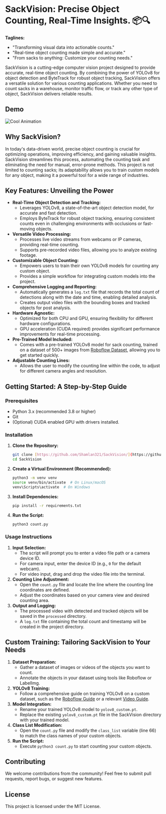 # SackVision: Precise Object Counting, Real-Time Insights. 📦🔍

**Taglines:**

* "Transforming visual data into actionable counts."
* "Real-time object counting made simple and accurate."
* "From sacks to anything: Customize your counting needs."

SackVision is a cutting-edge computer vision project designed to provide accurate, real-time object counting. By combining the power of YOLOv8 for object detection and ByteTrack for robust object tracking, SackVision offers a versatile solution for various counting applications. Whether you need to count sacks in a warehouse, monitor traffic flow, or track any other type of object, SackVision delivers reliable results.

## Demo
![Cool Animation](Demo1.gif)


## Why SackVision?

In today's data-driven world, precise object counting is crucial for optimizing operations, improving efficiency, and gaining valuable insights. SackVision streamlines this process, automating the counting task and eliminating the need for manual, error-prone methods. This project is not limited to counting sacks; its adaptability allows you to train custom models for any object, making it a powerful tool for a wide range of industries.

## Key Features: Unveiling the Power

* **Real-Time Object Detection and Tracking:**
    * Leverages YOLOv8, a state-of-the-art object detection model, for accurate and fast detection.
    * Employs ByteTrack for robust object tracking, ensuring consistent counts even in challenging environments with occlusions or fast-moving objects.
* **Versatile Video Processing:**
    * Processes live video streams from webcams or IP cameras, providing real-time counting.
    * Supports pre-recorded video files, allowing you to analyze existing footage.
* **Customizable Object Counting:**
    * Empowers users to train their own YOLOv8 models for counting any custom object.
    * Provides a simple workflow for integrating custom models into the project.
* **Comprehensive Logging and Reporting:**
    * Automatically generates a `log.txt` file that records the total count of detections along with the date and time, enabling detailed analysis.
    * Creates output video files with the bounding boxes and tracked objects for post analysis.
* **Hardware Agnostic:**
    * Optimized for both CPU and GPU, ensuring flexibility for different hardware configurations.
    * GPU acceleration (CUDA required) provides significant performance improvements for real-time processing.
* **Pre-Trained Model Included:**
    * Comes with a pre-trained YOLOv8 model for sack counting, trained on a dataset of 500+ images from [Roboflow Dataset](https://universe.roboflow.com/huui/engro-sack/dataset/1), allowing you to get started quickly.
* **Adjustable Counting Lines:**
    * Allows the user to modify the counting line within the code, to adjust for different camera angles and resolution.

## Getting Started: A Step-by-Step Guide

### Prerequisites

* Python 3.x (recommended 3.8 or higher)
* Git
* (Optional) CUDA enabled GPU with drivers installed.

### Installation

1.  **Clone the Repository:**

    ```bash
    git clone [https://github.com/Shamlan321/SackVision/](https://github.com/Shamlan321/SackVision/)
    cd SackVision
    ```

2.  **Create a Virtual Environment (Recommended):**

    ```bash
    python3 -m venv venv
    source venv/bin/activate  # On Linux/macOS
    venv\Scripts\activate  # On Windows
    ```

3.  **Install Dependencies:**

    ```bash
    pip install -r requirements.txt
    ```

4.  **Run the Script:**

    ```bash
    python3 count.py
    ```

### Usage Instructions

1.  **Input Selection:**
    * The script will prompt you to enter a video file path or a camera device ID.
    * For camera input, enter the device ID (e.g., `0` for the default webcam).
    * For video input, drag and drop the video file into the terminal.
2.  **Counting Line Adjustment:**
    * Open the `count.py` file and locate the line where the counting line coordinates are defined.
    * Adjust the coordinates based on your camera view and desired counting area.
3.  **Output and Logging:**
    * The processed video with detected and tracked objects will be saved in the `processed` directory.
    * A `log.txt` file containing the total count and timestamp will be created in the project directory.

## Custom Training: Tailoring SackVision to Your Needs

1.  **Dataset Preparation:**
    * Gather a dataset of images or videos of the objects you want to count.
    * Annotate the objects in your dataset using tools like Roboflow or LabelImg.
2.  **YOLOv8 Training:**
    * Follow a comprehensive guide on training YOLOv8 on a custom dataset, such as the [Roboflow Guide](https://blog.roboflow.com/how-to-train-yolov8-on-a-custom-dataset) or a relevant [Video Guide](https://www.youtube.com/watch?v=wuZtUMEiKWY&t=547s).
3.  **Model Integration:**
    * Rename your trained YOLOv8 model to `yolov8_custom.pt`.
    * Replace the existing `yolov8_custom.pt` file in the SackVision directory with your trained model.
4.  **Class List Modification:**
    * Open the `count.py` file and modify the `class_list` variable (line 66) to match the class names of your custom objects.
5.  **Run the Script:**
    * Execute `python3 count.py` to start counting your custom objects.

## Contributing

We welcome contributions from the community! Feel free to submit pull requests, report bugs, or suggest new features.

## License

This project is licensed under the MIT License.
